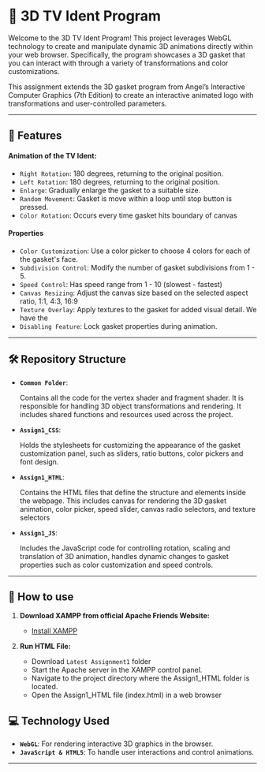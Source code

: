 # 🎨 3D TV Ident Program 
Welcome to the 3D TV Ident Program! This project leverages WebGL technology to create and manipulate dynamic 3D animations directly within your web browser. Specifically, the program showcases a 3D gasket that you can interact with through a variety of transformations and color customizations. 

This assignment extends the 3D gasket program from Angel’s Interactive Computer Graphics (7th Edition) to create an interactive animated logo with transformations and user-controlled parameters.

---

## 🌟 Features 
#### Animation of the TV Ident:
  - `Right Rotation`: 180 degrees, returning to the original position.
  - `Left Rotation`: 180 degrees, returning to the original position.
  - `Enlarge`: Gradually enlarge the gasket to a suitable size.
  - `Random Movement`: Gasket is move within a loop until stop button is pressed.
  - `Color Rotation`: Occurs every time gasket hits boundary of canvas
#### Properties
  - `Color Customization`: Use a color picker to choose 4 colors for each of the gasket's face.
  - `Subdivision Control`: Modify the number of gasket subdivisions from 1 - 5.
  - `Speed Control`: Has speed range from 1 - 10 (slowest - fastest)
  - `Canvas Resizing`: Adjust the canvas size based on the selected aspect ratio, 1:1, 4:3, 16:9
  - `Texture Overlay`: Apply textures to the gasket for added visual detail. We have the 
  - `Disabling Feature`: Lock gasket properties during animation.

---

## 🛠️ Repository Structure
- **`Common Folder`**:

   Contains all the code for the vertex shader and fragment shader. It is responsible for handling 3D object transformations and rendering. It includes shared functions and resources used across the project.
- **`Assign1_CSS`**:

  Holds the stylesheets for customizing the appearance of the gasket customization panel, such as sliders, ratio buttons, color pickers and font design.
- **`Assign1_HTML`**:

  Contains the HTML files that define the structure and elements inside the webpage. This includes canvas for rendering the 3D gasket animation, color picker, speed slider, canvas radio selectors, and texture selectors
- **`Assign1_JS`**:

  Includes the JavaScript code for controlling rotation, scaling and translation of 3D animation, handles dynamic changes to gasket properties such as color customization and speed controls.

---

## 🚀 How to use
   
1. **Download XAMPP from official Apache Friends Website:**

   - [Install XAMPP](https://www.apachefriends.org/download.html)

2. **Run HTML File:**
   - Download `Latest Assignment1` folder
   - Start the Apache server in the XAMPP control panel.
   - Navigate to the project directory where the Assign1_HTML folder is located.
   - Open the Assign1_HTML file (index.html) in a web browser 



## 💻 Technology Used 
- **`WebGL`**: For rendering interactive 3D graphics in the browser.
- **`JavaScript & HTML5`**: To handle user interactions and control animations.

---
